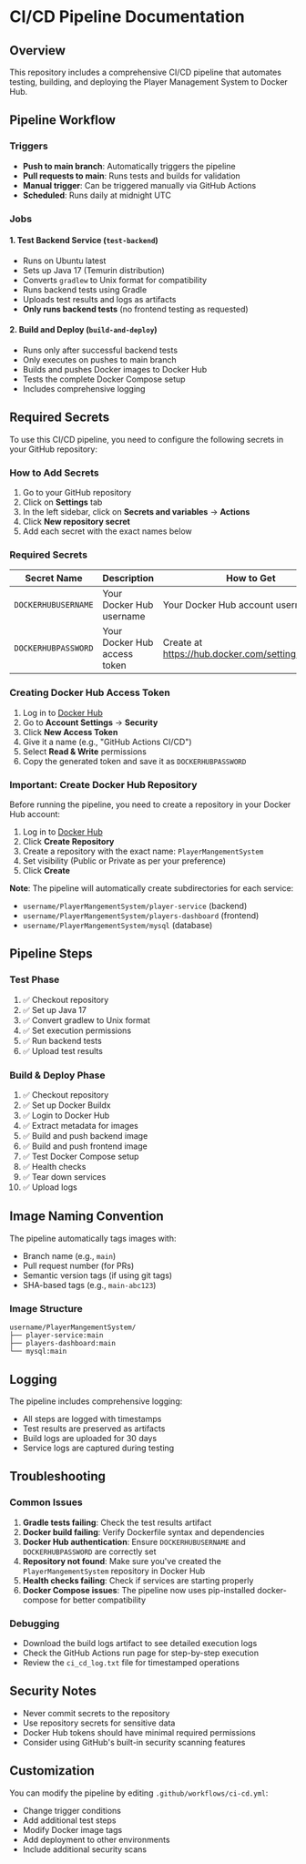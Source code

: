 # CI/CD Pipeline Documentation

## Overview

This repository includes a comprehensive CI/CD pipeline that automates testing, building, and deploying the Player Management System to Docker Hub.

## Pipeline Workflow

### Triggers

- **Push to main branch**: Automatically triggers the pipeline
- **Pull requests to main**: Runs tests and builds for validation
- **Manual trigger**: Can be triggered manually via GitHub Actions
- **Scheduled**: Runs daily at midnight UTC

### Jobs

#### 1. Test Backend Service (`test-backend`)

- Runs on Ubuntu latest
- Sets up Java 17 (Temurin distribution)
- Converts `gradlew` to Unix format for compatibility
- Runs backend tests using Gradle
- Uploads test results and logs as artifacts
- **Only runs backend tests** (no frontend testing as requested)

#### 2. Build and Deploy (`build-and-deploy`)

- Runs only after successful backend tests
- Only executes on pushes to main branch
- Builds and pushes Docker images to Docker Hub
- Tests the complete Docker Compose setup
- Includes comprehensive logging

## Required Secrets

To use this CI/CD pipeline, you need to configure the following secrets in your GitHub repository:

### How to Add Secrets

1. Go to your GitHub repository
2. Click on **Settings** tab
3. In the left sidebar, click on **Secrets and variables** → **Actions**
4. Click **New repository secret**
5. Add each secret with the exact names below

### Required Secrets

| Secret Name         | Description                  | How to Get                                         |
| ------------------- | ---------------------------- | -------------------------------------------------- |
| `DOCKERHUBUSERNAME` | Your Docker Hub username     | Your Docker Hub account username                   |
| `DOCKERHUBPASSWORD` | Your Docker Hub access token | Create at https://hub.docker.com/settings/security |

### Creating Docker Hub Access Token

1. Log in to [Docker Hub](https://hub.docker.com)
2. Go to **Account Settings** → **Security**
3. Click **New Access Token**
4. Give it a name (e.g., "GitHub Actions CI/CD")
5. Select **Read & Write** permissions
6. Copy the generated token and save it as `DOCKERHUBPASSWORD`

### Important: Create Docker Hub Repository

Before running the pipeline, you need to create a repository in your Docker Hub account:

1. Log in to [Docker Hub](https://hub.docker.com)
2. Click **Create Repository**
3. Create a repository with the exact name: `PlayerMangementSystem`
4. Set visibility (Public or Private as per your preference)
5. Click **Create**

**Note**: The pipeline will automatically create subdirectories for each service:

- `username/PlayerMangementSystem/player-service` (backend)
- `username/PlayerMangementSystem/players-dashboard` (frontend)
- `username/PlayerMangementSystem/mysql` (database)

## Pipeline Steps

### Test Phase

1. ✅ Checkout repository
2. ✅ Set up Java 17
3. ✅ Convert gradlew to Unix format
4. ✅ Set execution permissions
5. ✅ Run backend tests
6. ✅ Upload test results

### Build & Deploy Phase

1. ✅ Checkout repository
2. ✅ Set up Docker Buildx
3. ✅ Login to Docker Hub
4. ✅ Extract metadata for images
5. ✅ Build and push backend image
6. ✅ Build and push frontend image
7. ✅ Test Docker Compose setup
8. ✅ Health checks
9. ✅ Tear down services
10. ✅ Upload logs

## Image Naming Convention

The pipeline automatically tags images with:

- Branch name (e.g., `main`)
- Pull request number (for PRs)
- Semantic version tags (if using git tags)
- SHA-based tags (e.g., `main-abc123`)

### Image Structure

```
username/PlayerMangementSystem/
├── player-service:main
├── players-dashboard:main
└── mysql:main
```

## Logging

The pipeline includes comprehensive logging:

- All steps are logged with timestamps
- Test results are preserved as artifacts
- Build logs are uploaded for 30 days
- Service logs are captured during testing

## Troubleshooting

### Common Issues

1. **Gradle tests failing**: Check the test results artifact
2. **Docker build failing**: Verify Dockerfile syntax and dependencies
3. **Docker Hub authentication**: Ensure `DOCKERHUBUSERNAME` and `DOCKERHUBPASSWORD` are correctly set
4. **Repository not found**: Make sure you've created the `PlayerMangementSystem` repository in Docker Hub
5. **Health checks failing**: Check if services are starting properly
6. **Docker Compose issues**: The pipeline now uses pip-installed docker-compose for better compatibility

### Debugging

- Download the build logs artifact to see detailed execution logs
- Check the GitHub Actions run page for step-by-step execution
- Review the `ci_cd_log.txt` file for timestamped operations

## Security Notes

- Never commit secrets to the repository
- Use repository secrets for sensitive data
- Docker Hub tokens should have minimal required permissions
- Consider using GitHub's built-in security scanning features

## Customization

You can modify the pipeline by editing `.github/workflows/ci-cd.yml`:

- Change trigger conditions
- Add additional test steps
- Modify Docker image tags
- Add deployment to other environments
- Include additional security scans
